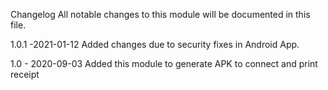 Changelog
All notable changes to this module will be documented in this file.

1.0.1 -2021-01-12
Added changes due to security fixes in Android App.

1.0  - 2020-09-03
Added this module to generate APK to connect and print receipt